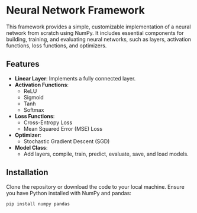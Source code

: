 # Neural Network Framework

This framework provides a simple, customizable implementation of a neural network from scratch using NumPy. It includes essential components for building, training, and evaluating neural networks, such as layers, activation functions, loss functions, and optimizers.

## Features

- **Linear Layer**: Implements a fully connected layer.
- **Activation Functions**:
  - ReLU
  - Sigmoid
  - Tanh
  - Softmax
- **Loss Functions**:
  - Cross-Entropy Loss
  - Mean Squared Error (MSE) Loss
- **Optimizer**:
  - Stochastic Gradient Descent (SGD)
- **Model Class**:
  - Add layers, compile, train, predict, evaluate, save, and load models.

## Installation

Clone the repository or download the code to your local machine. Ensure you have Python installed with NumPy and pandas:

```bash
pip install numpy pandas
